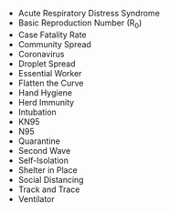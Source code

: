 - Acute Respiratory Distress Syndrome
- Basic Reproduction Number (R<sub>0</sub>)
- Case Fatality Rate
- Community Spread
- Coronavirus
- Droplet Spread
- Essential Worker
- Flatten the Curve
- Hand Hygiene
- Herd Immunity
- Intubation
- KN95
- N95
- Quarantine
- Second Wave
- Self-Isolation
- Shelter in Place
- Social Distancing
- Track and Trace
- Ventilator
